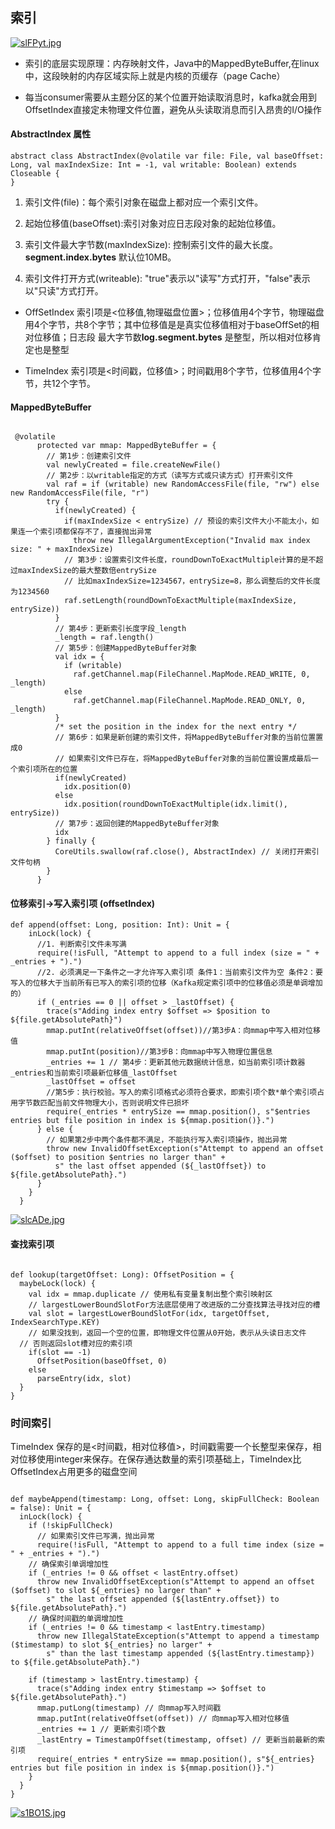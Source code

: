 ## 索引

[![slFPyt.jpg](https://s3.ax1x.com/2021/01/10/slFPyt.jpg)](https://imgchr.com/i/slFPyt)

- 索引的底层实现原理：内存映射文件，Java中的MappedByteBuffer,在linux 中，这段映射的内存区域实际上就是内核的页缓存（page Cache）

- 每当consumer需要从主题分区的某个位置开始读取消息时，kafka就会用到OffsetIndex直接定未物理文件位置，避免从头读取消息而引入昂贵的I/O操作

#### AbstractIndex 属性

````
abstract class AbstractIndex(@volatile var file: File, val baseOffset: Long, val maxIndexSize: Int = -1, val writable: Boolean) extends Closeable {
}        
````

1. 索引文件(file)：每个索引对象在磁盘上都对应一个索引文件。

2. 起始位移值(baseOffset):索引对象对应日志段对象的起始位移值。

3. 索引文件最大字节数(maxIndexSize): 控制索引文件的最大长度。**segment.index.bytes** 默认位10MB。

4. 索引文件打开方式(writeable): "true"表示以"读写"方式打开，"false"表示以"只读"方式打开。

- OffSetIndex 索引项是<位移值,物理磁盘位置>；位移值用4个字节，物理磁盘用4个字节，共8个字节；其中位移值是是真实位移值相对于baseOffSet的相对位移值；日志段 最大字节数**log.segment.bytes** 是整型，所以相对位移肯定也是整型

- TimeIndex 索引项是<时间戳，位移值>；时间戳用8个字节，位移值用4个字节，共12个字节。


#### MappedByteBuffer

````

 @volatile
      protected var mmap: MappedByteBuffer = {
        // 第1步：创建索引文件
        val newlyCreated = file.createNewFile()
        // 第2步：以writable指定的方式（读写方式或只读方式）打开索引文件
        val raf = if (writable) new RandomAccessFile(file, "rw") else new RandomAccessFile(file, "r")
        try {
          if(newlyCreated) {
            if(maxIndexSize < entrySize) // 预设的索引文件大小不能太小，如果连一个索引项都保存不了，直接抛出异常
              throw new IllegalArgumentException("Invalid max index size: " + maxIndexSize)
            // 第3步：设置索引文件长度，roundDownToExactMultiple计算的是不超过maxIndexSize的最大整数倍entrySize
            // 比如maxIndexSize=1234567，entrySize=8，那么调整后的文件长度为1234560
            raf.setLength(roundDownToExactMultiple(maxIndexSize, entrySize))
          }
          // 第4步：更新索引长度字段_length
          _length = raf.length()
          // 第5步：创建MappedByteBuffer对象
          val idx = {
            if (writable)
              raf.getChannel.map(FileChannel.MapMode.READ_WRITE, 0, _length)
            else
              raf.getChannel.map(FileChannel.MapMode.READ_ONLY, 0, _length)
          }
          /* set the position in the index for the next entry */
          // 第6步：如果是新创建的索引文件，将MappedByteBuffer对象的当前位置置成0
          // 如果索引文件已存在，将MappedByteBuffer对象的当前位置设置成最后一个索引项所在的位置
          if(newlyCreated)
            idx.position(0)
          else
            idx.position(roundDownToExactMultiple(idx.limit(), entrySize))
          // 第7步：返回创建的MappedByteBuffer对象
          idx
        } finally {
          CoreUtils.swallow(raf.close(), AbstractIndex) // 关闭打开索引文件句柄
        }
      }

````

#### 位移索引->写入索引项 (offsetIndex)

````
def append(offset: Long, position: Int): Unit = {
    inLock(lock) {
      //1. 判断索引文件未写满
      require(!isFull, "Attempt to append to a full index (size = " + _entries + ").")
      //2. 必须满足一下条件之一才允许写入索引项 条件1：当前索引文件为空 条件2：要写入的位移大于当前所有已写入的索引项的位移（Kafka规定索引项中的位移值必须是单调增加的）
      if (_entries == 0 || offset > _lastOffset) {
        trace(s"Adding index entry $offset => $position to ${file.getAbsolutePath}")
        mmap.putInt(relativeOffset(offset))//第3步A：向mmap中写入相对位移值
        mmap.putInt(position)//第3步B：向mmap中写入物理位置信息
        _entries += 1 // 第4步：更新其他元数据统计信息，如当前索引项计数器_entries和当前索引项最新位移值_lastOffset
        _lastOffset = offset
        //第5步：执行校验。写入的索引项格式必须符合要求，即索引项个数*单个索引项占用字节数匹配当前文件物理大小，否则说明文件已损坏
        require(_entries * entrySize == mmap.position(), s"$entries entries but file position in index is ${mmap.position()}.")
      } else {
        // 如果第2步中两个条件都不满足，不能执行写入索引项操作，抛出异常
        throw new InvalidOffsetException(s"Attempt to append an offset ($offset) to position $entries no larger than" +
          s" the last offset appended (${_lastOffset}) to ${file.getAbsolutePath}.")
      }
    }
  }

````

[![slcADe.jpg](https://s3.ax1x.com/2021/01/10/slcADe.jpg)](https://imgchr.com/i/slcADe)

#### 查找索引项

````

def lookup(targetOffset: Long): OffsetPosition = {
  maybeLock(lock) {
    val idx = mmap.duplicate // 使用私有变量复制出整个索引映射区
    // largestLowerBoundSlotFor方法底层使用了改进版的二分查找算法寻找对应的槽
    val slot = largestLowerBoundSlotFor(idx, targetOffset, IndexSearchType.KEY)
    // 如果没找到，返回一个空的位置，即物理文件位置从0开始，表示从头读日志文件
  // 否则返回slot槽对应的索引项
    if(slot == -1)
      OffsetPosition(baseOffset, 0)
    else
      parseEntry(idx, slot)
  }
}
````

### 时间索引

TimeIndex 保存的是<时间戳，相对位移值>，时间戳需要一个长整型来保存，相对位移使用integer来保存。在保存通达数量的索引项基础上，TimeIndex比OffsetIndex占用更多的磁盘空间

````

def maybeAppend(timestamp: Long, offset: Long, skipFullCheck: Boolean = false): Unit = {
  inLock(lock) {
    if (!skipFullCheck)
      // 如果索引文件已写满，抛出异常
      require(!isFull, "Attempt to append to a full time index (size = " + _entries + ").")
    // 确保索引单调增加性
    if (_entries != 0 && offset < lastEntry.offset)
      throw new InvalidOffsetException(s"Attempt to append an offset ($offset) to slot ${_entries} no larger than" +
        s" the last offset appended (${lastEntry.offset}) to ${file.getAbsolutePath}.")
    // 确保时间戳的单调增加性
    if (_entries != 0 && timestamp < lastEntry.timestamp)
      throw new IllegalStateException(s"Attempt to append a timestamp ($timestamp) to slot ${_entries} no larger" +
        s" than the last timestamp appended (${lastEntry.timestamp}) to ${file.getAbsolutePath}.")

    if (timestamp > lastEntry.timestamp) {
      trace(s"Adding index entry $timestamp => $offset to ${file.getAbsolutePath}.")
      mmap.putLong(timestamp) // 向mmap写入时间戳
      mmap.putInt(relativeOffset(offset)) // 向mmap写入相对位移值
      _entries += 1 // 更新索引项个数
      _lastEntry = TimestampOffset(timestamp, offset) // 更新当前最新的索引项
      require(_entries * entrySize == mmap.position(), s"${_entries} entries but file position in index is ${mmap.position()}.")
    }
  }
}

````

[![s1BO1S.jpg](https://s3.ax1x.com/2021/01/10/s1BO1S.jpg)](https://imgchr.com/i/s1BO1S)






























